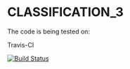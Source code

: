 # CLASSIFICATION_3

The code is being tested on:

Travis-CI

[![Build Status](https://travis-ci.org/IooHooI/CLASSIFICATION_3.svg?branch=master)](https://travis-ci.org/IooHooI/CLASSIFICATION_3)
